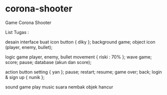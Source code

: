 # corona-shooter
 Game Corona Shooter
 
 List Tugas :
 
 desain interface
	buat icon button { diky }; 
	background game; 
	object icon (player, enemy, bullet); 

logic game
	player, enemy, bullet movement { riski : 70% }; 
	wave game; 
	score; 
	pause; 
	database (akun dan score); 
	

action button
	setting { yan }; 
	pause; 
	restart; 
	resume; 
	game over; 
	back; 
	login & sign up { nunik }; 
	
sound
	game play music
	suara nembak
	objek hancur
